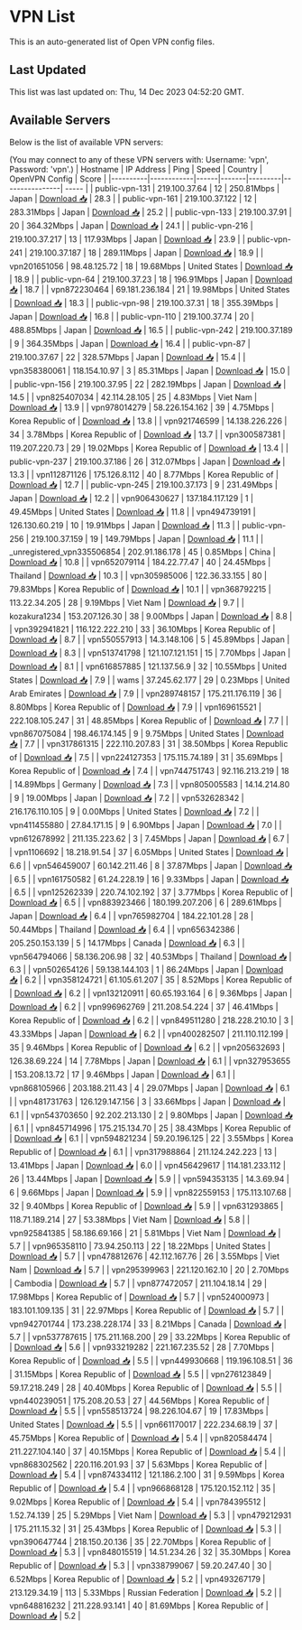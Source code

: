 # VPN List

This is an auto-generated list of Open VPN config files.

## Last Updated

This list was last updated on: Thu, 14 Dec 2023 04:52:20 GMT.

## Available Servers

Below is the list of available VPN servers:

(You may connect to any of these VPN servers with: Username: 'vpn', Password: 'vpn'.)
| Hostname | IP Address | Ping | Speed | Country | OpenVPN Config | Score |
|----------|------------|------|-------|---------|----------------| ----- |
| public-vpn-131 | 219.100.37.64 | 12 | 250.81Mbps | Japan | [Download 📥](./configs/server_0_JP.ovpn) | 28.3 |
| public-vpn-161 | 219.100.37.122 | 12 | 283.31Mbps | Japan | [Download 📥](./configs/server_1_JP.ovpn) | 25.2 |
| public-vpn-133 | 219.100.37.91 | 20 | 364.32Mbps | Japan | [Download 📥](./configs/server_2_JP.ovpn) | 24.1 |
| public-vpn-216 | 219.100.37.217 | 13 | 117.93Mbps | Japan | [Download 📥](./configs/server_3_JP.ovpn) | 23.9 |
| public-vpn-241 | 219.100.37.187 | 18 | 289.11Mbps | Japan | [Download 📥](./configs/server_4_JP.ovpn) | 18.9 |
| vpn201651056 | 98.48.125.72 | 18 | 19.68Mbps | United States | [Download 📥](./configs/server_5_US.ovpn) | 18.9 |
| public-vpn-64 | 219.100.37.23 | 18 | 196.91Mbps | Japan | [Download 📥](./configs/server_6_JP.ovpn) | 18.7 |
| vpn872230464 | 69.181.236.184 | 21 | 19.98Mbps | United States | [Download 📥](./configs/server_7_US.ovpn) | 18.3 |
| public-vpn-98 | 219.100.37.31 | 18 | 355.39Mbps | Japan | [Download 📥](./configs/server_8_JP.ovpn) | 16.8 |
| public-vpn-110 | 219.100.37.74 | 20 | 488.85Mbps | Japan | [Download 📥](./configs/server_9_JP.ovpn) | 16.5 |
| public-vpn-242 | 219.100.37.189 | 9 | 364.35Mbps | Japan | [Download 📥](./configs/server_10_JP.ovpn) | 16.4 |
| public-vpn-87 | 219.100.37.67 | 22 | 328.57Mbps | Japan | [Download 📥](./configs/server_11_JP.ovpn) | 15.4 |
| vpn358380061 | 118.154.10.97 | 3 | 85.31Mbps | Japan | [Download 📥](./configs/server_12_JP.ovpn) | 15.0 |
| public-vpn-156 | 219.100.37.95 | 22 | 282.19Mbps | Japan | [Download 📥](./configs/server_13_JP.ovpn) | 14.5 |
| vpn825407034 | 42.114.28.105 | 25 | 4.83Mbps | Viet Nam | [Download 📥](./configs/server_14_VN.ovpn) | 13.9 |
| vpn978014279 | 58.226.154.162 | 39 | 4.75Mbps | Korea Republic of | [Download 📥](./configs/server_15_KR.ovpn) | 13.8 |
| vpn921746599 | 14.138.226.226 | 34 | 3.78Mbps | Korea Republic of | [Download 📥](./configs/server_16_KR.ovpn) | 13.7 |
| vpn300587381 | 119.207.220.73 | 29 | 19.02Mbps | Korea Republic of | [Download 📥](./configs/server_17_KR.ovpn) | 13.4 |
| public-vpn-237 | 219.100.37.186 | 26 | 312.07Mbps | Japan | [Download 📥](./configs/server_18_JP.ovpn) | 13.3 |
| vpn112871126 | 175.126.8.112 | 40 | 8.77Mbps | Korea Republic of | [Download 📥](./configs/server_19_KR.ovpn) | 12.7 |
| public-vpn-245 | 219.100.37.173 | 9 | 231.49Mbps | Japan | [Download 📥](./configs/server_20_JP.ovpn) | 12.2 |
| vpn906430627 | 137.184.117.129 | 1 | 49.45Mbps | United States | [Download 📥](./configs/server_21_US.ovpn) | 11.8 |
| vpn494739191 | 126.130.60.219 | 10 | 19.91Mbps | Japan | [Download 📥](./configs/server_22_JP.ovpn) | 11.3 |
| public-vpn-256 | 219.100.37.159 | 19 | 149.79Mbps | Japan | [Download 📥](./configs/server_23_JP.ovpn) | 11.1 |
| _unregistered_vpn335506854 | 202.91.186.178 | 45 | 0.85Mbps | China | [Download 📥](./configs/server_24_CN.ovpn) | 10.8 |
| vpn652079114 | 184.22.77.47 | 40 | 24.45Mbps | Thailand | [Download 📥](./configs/server_25_TH.ovpn) | 10.3 |
| vpn305985006 | 122.36.33.155 | 80 | 79.83Mbps | Korea Republic of | [Download 📥](./configs/server_26_KR.ovpn) | 10.1 |
| vpn368792215 | 113.22.34.205 | 28 | 9.19Mbps | Viet Nam | [Download 📥](./configs/server_27_VN.ovpn) | 9.7 |
| kozakura1234 | 153.207.126.30 | 38 | 9.00Mbps | Japan | [Download 📥](./configs/server_28_JP.ovpn) | 8.8 |
| vpn392941821 | 116.122.222.210 | 33 | 36.10Mbps | Korea Republic of | [Download 📥](./configs/server_29_KR.ovpn) | 8.7 |
| vpn550557913 | 14.3.148.106 | 5 | 45.89Mbps | Japan | [Download 📥](./configs/server_30_JP.ovpn) | 8.3 |
| vpn513741798 | 121.107.121.151 | 15 | 7.70Mbps | Japan | [Download 📥](./configs/server_31_JP.ovpn) | 8.1 |
| vpn616857885 | 121.137.56.9 | 32 | 10.55Mbps | United States | [Download 📥](./configs/server_32_US.ovpn) | 7.9 |
| wams | 37.245.62.177 | 29 | 0.23Mbps | United Arab Emirates | [Download 📥](./configs/server_33_AE.ovpn) | 7.9 |
| vpn289748157 | 175.211.176.119 | 36 | 8.80Mbps | Korea Republic of | [Download 📥](./configs/server_34_KR.ovpn) | 7.9 |
| vpn169615521 | 222.108.105.247 | 31 | 48.85Mbps | Korea Republic of | [Download 📥](./configs/server_35_KR.ovpn) | 7.7 |
| vpn867075084 | 198.46.174.145 | 9 | 9.75Mbps | United States | [Download 📥](./configs/server_36_US.ovpn) | 7.7 |
| vpn317861315 | 222.110.207.83 | 31 | 38.50Mbps | Korea Republic of | [Download 📥](./configs/server_37_KR.ovpn) | 7.5 |
| vpn224127353 | 175.115.74.189 | 31 | 35.69Mbps | Korea Republic of | [Download 📥](./configs/server_38_KR.ovpn) | 7.4 |
| vpn744751743 | 92.116.213.219 | 18 | 14.89Mbps | Germany | [Download 📥](./configs/server_39_DE.ovpn) | 7.3 |
| vpn805005583 | 14.14.214.80 | 9 | 19.00Mbps | Japan | [Download 📥](./configs/server_40_JP.ovpn) | 7.2 |
| vpn532628342 | 216.176.110.105 | 9 | 0.00Mbps | United States | [Download 📥](./configs/server_41_US.ovpn) | 7.2 |
| vpn411455880 | 27.84.171.15 | 9 | 6.90Mbps | Japan | [Download 📥](./configs/server_42_JP.ovpn) | 7.0 |
| vpn612678992 | 211.135.223.62 | 3 | 7.45Mbps | Japan | [Download 📥](./configs/server_43_JP.ovpn) | 6.7 |
| vpn1106692 | 18.218.91.54 | 37 | 6.05Mbps | United States | [Download 📥](./configs/server_44_US.ovpn) | 6.6 |
| vpn546459007 | 60.142.211.46 | 8 | 37.87Mbps | Japan | [Download 📥](./configs/server_45_JP.ovpn) | 6.5 |
| vpn161750582 | 61.24.228.19 | 16 | 9.33Mbps | Japan | [Download 📥](./configs/server_46_JP.ovpn) | 6.5 |
| vpn125262339 | 220.74.102.192 | 37 | 3.77Mbps | Korea Republic of | [Download 📥](./configs/server_47_KR.ovpn) | 6.5 |
| vpn883923466 | 180.199.207.206 | 6 | 289.61Mbps | Japan | [Download 📥](./configs/server_48_JP.ovpn) | 6.4 |
| vpn765982704 | 184.22.101.28 | 28 | 50.44Mbps | Thailand | [Download 📥](./configs/server_49_TH.ovpn) | 6.4 |
| vpn656342386 | 205.250.153.139 | 5 | 14.17Mbps | Canada | [Download 📥](./configs/server_50_CA.ovpn) | 6.3 |
| vpn564794066 | 58.136.206.98 | 32 | 40.53Mbps | Thailand | [Download 📥](./configs/server_51_TH.ovpn) | 6.3 |
| vpn502654126 | 59.138.144.103 | 1 | 86.24Mbps | Japan | [Download 📥](./configs/server_52_JP.ovpn) | 6.2 |
| vpn358124721 | 61.105.61.207 | 35 | 8.52Mbps | Korea Republic of | [Download 📥](./configs/server_53_KR.ovpn) | 6.2 |
| vpn132120911 | 60.65.193.164 | 6 | 9.36Mbps | Japan | [Download 📥](./configs/server_54_JP.ovpn) | 6.2 |
| vpn996962769 | 211.208.54.224 | 37 | 46.41Mbps | Korea Republic of | [Download 📥](./configs/server_55_KR.ovpn) | 6.2 |
| vpn849511280 | 218.228.210.10 | 3 | 43.33Mbps | Japan | [Download 📥](./configs/server_56_JP.ovpn) | 6.2 |
| vpn400282507 | 211.110.112.199 | 35 | 9.46Mbps | Korea Republic of | [Download 📥](./configs/server_57_KR.ovpn) | 6.2 |
| vpn205632693 | 126.38.69.224 | 14 | 7.78Mbps | Japan | [Download 📥](./configs/server_58_JP.ovpn) | 6.1 |
| vpn327953655 | 153.208.13.72 | 17 | 9.46Mbps | Japan | [Download 📥](./configs/server_59_JP.ovpn) | 6.1 |
| vpn868105966 | 203.188.211.43 | 4 | 29.07Mbps | Japan | [Download 📥](./configs/server_60_JP.ovpn) | 6.1 |
| vpn481731763 | 126.129.147.156 | 3 | 33.66Mbps | Japan | [Download 📥](./configs/server_61_JP.ovpn) | 6.1 |
| vpn543703650 | 92.202.213.130 | 2 | 9.80Mbps | Japan | [Download 📥](./configs/server_62_JP.ovpn) | 6.1 |
| vpn845714996 | 175.215.134.70 | 25 | 38.43Mbps | Korea Republic of | [Download 📥](./configs/server_63_KR.ovpn) | 6.1 |
| vpn594821234 | 59.20.196.125 | 22 | 3.55Mbps | Korea Republic of | [Download 📥](./configs/server_64_KR.ovpn) | 6.1 |
| vpn317988864 | 211.124.242.223 | 13 | 13.41Mbps | Japan | [Download 📥](./configs/server_65_JP.ovpn) | 6.0 |
| vpn456429617 | 114.181.233.112 | 26 | 13.44Mbps | Japan | [Download 📥](./configs/server_66_JP.ovpn) | 5.9 |
| vpn594353135 | 14.3.69.94 | 6 | 9.66Mbps | Japan | [Download 📥](./configs/server_67_JP.ovpn) | 5.9 |
| vpn822559153 | 175.113.107.68 | 32 | 9.40Mbps | Korea Republic of | [Download 📥](./configs/server_68_KR.ovpn) | 5.9 |
| vpn631293865 | 118.71.189.214 | 27 | 53.38Mbps | Viet Nam | [Download 📥](./configs/server_69_VN.ovpn) | 5.8 |
| vpn925841385 | 58.186.69.166 | 21 | 5.81Mbps | Viet Nam | [Download 📥](./configs/server_70_VN.ovpn) | 5.7 |
| vpn965358110 | 73.94.250.113 | 22 | 18.22Mbps | United States | [Download 📥](./configs/server_71_US.ovpn) | 5.7 |
| vpn478812676 | 42.112.167.76 | 26 | 3.55Mbps | Viet Nam | [Download 📥](./configs/server_72_VN.ovpn) | 5.7 |
| vpn295399963 | 221.120.162.10 | 20 | 2.70Mbps | Cambodia | [Download 📥](./configs/server_73_KH.ovpn) | 5.7 |
| vpn877472057 | 211.104.18.14 | 29 | 17.98Mbps | Korea Republic of | [Download 📥](./configs/server_74_KR.ovpn) | 5.7 |
| vpn524000973 | 183.101.109.135 | 31 | 22.97Mbps | Korea Republic of | [Download 📥](./configs/server_75_KR.ovpn) | 5.7 |
| vpn942701744 | 173.238.228.174 | 33 | 8.21Mbps | Canada | [Download 📥](./configs/server_76_CA.ovpn) | 5.7 |
| vpn537787615 | 175.211.168.200 | 29 | 33.22Mbps | Korea Republic of | [Download 📥](./configs/server_77_KR.ovpn) | 5.6 |
| vpn933219282 | 221.167.235.52 | 28 | 7.70Mbps | Korea Republic of | [Download 📥](./configs/server_78_KR.ovpn) | 5.5 |
| vpn449930668 | 119.196.108.51 | 36 | 31.15Mbps | Korea Republic of | [Download 📥](./configs/server_79_KR.ovpn) | 5.5 |
| vpn276123849 | 59.17.218.249 | 28 | 40.40Mbps | Korea Republic of | [Download 📥](./configs/server_80_KR.ovpn) | 5.5 |
| vpn440239051 | 175.208.20.53 | 27 | 44.56Mbps | Korea Republic of | [Download 📥](./configs/server_81_KR.ovpn) | 5.5 |
| vpn558513724 | 98.226.104.67 | 19 | 17.83Mbps | United States | [Download 📥](./configs/server_82_US.ovpn) | 5.5 |
| vpn661170017 | 222.234.68.19 | 37 | 45.75Mbps | Korea Republic of | [Download 📥](./configs/server_83_KR.ovpn) | 5.4 |
| vpn820584474 | 211.227.104.140 | 37 | 40.15Mbps | Korea Republic of | [Download 📥](./configs/server_84_KR.ovpn) | 5.4 |
| vpn868302562 | 220.116.201.93 | 37 | 5.63Mbps | Korea Republic of | [Download 📥](./configs/server_85_KR.ovpn) | 5.4 |
| vpn874334112 | 121.186.2.100 | 31 | 9.59Mbps | Korea Republic of | [Download 📥](./configs/server_86_KR.ovpn) | 5.4 |
| vpn966868128 | 175.120.152.112 | 35 | 9.02Mbps | Korea Republic of | [Download 📥](./configs/server_87_KR.ovpn) | 5.4 |
| vpn784395512 | 1.52.74.139 | 25 | 5.29Mbps | Viet Nam | [Download 📥](./configs/server_88_VN.ovpn) | 5.3 |
| vpn479212931 | 175.211.15.32 | 31 | 25.43Mbps | Korea Republic of | [Download 📥](./configs/server_89_KR.ovpn) | 5.3 |
| vpn390647744 | 218.150.20.136 | 35 | 22.70Mbps | Korea Republic of | [Download 📥](./configs/server_90_KR.ovpn) | 5.3 |
| vpn848015519 | 14.51.234.26 | 32 | 35.30Mbps | Korea Republic of | [Download 📥](./configs/server_91_KR.ovpn) | 5.3 |
| vpn338799067 | 59.20.247.40 | 30 | 6.52Mbps | Korea Republic of | [Download 📥](./configs/server_92_KR.ovpn) | 5.2 |
| vpn493267179 | 213.129.34.19 | 113 | 5.33Mbps | Russian Federation | [Download 📥](./configs/server_93_RU.ovpn) | 5.2 |
| vpn648816232 | 211.228.93.141 | 40 | 81.69Mbps | Korea Republic of | [Download 📥](./configs/server_94_KR.ovpn) | 5.2 |
